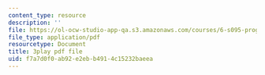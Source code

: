 ```yaml
---
content_type: resource
description: ''
file: https://ol-ocw-studio-app-qa.s3.amazonaws.com/courses/6-s095-programming-for-the-puzzled-january-iap-2018/f7a7d0f0ab92e2ebb4914c15232baeea_zDHhHPZm2rc.pdf
file_type: application/pdf
resourcetype: Document
title: 3play pdf file
uid: f7a7d0f0-ab92-e2eb-b491-4c15232baeea
---
```

